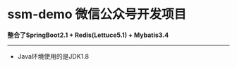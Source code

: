 # ssm-demo 微信公众号开发项目
**整合了SpringBoot2.1 + Redis(Lettuce5.1) + Mybatis3.4**

----------
- Java环境使用的是JDK1.8